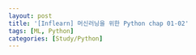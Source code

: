 ```yaml
---
layout: post
title: '[Inflearn] 머신러닝을 위한 Python chap 01-02'
tags: [ML, Python]
categories: [Study/Python]
---
```


### 
